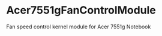 Acer7551gFanControlModule
=========================

Fan speed control kernel module for Acer 7551g Notebook
